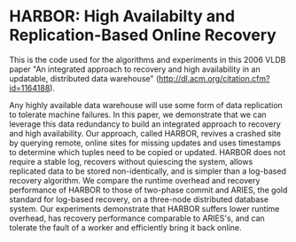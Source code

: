 HARBOR: High Availabilty and Replication-Based Online Recovery
======

This is the code used for the algorithms and experiments in this 2006 VLDB paper "An integrated approach to recovery and high availability in an updatable, distributed data warehouse" (http://dl.acm.org/citation.cfm?id=1164188).

Any highly available data warehouse will use some form of data replication to tolerate machine failures. In this paper, we demonstrate that we can leverage this data redundancy to build an integrated approach to recovery and high availability. Our approach, called HARBOR, revives a crashed site by querying remote, online sites for missing updates and uses timestamps to determine which tuples need to be copied or updated. HARBOR does not require a stable log, recovers without quiescing the system, allows replicated data to be stored non-identically, and is simpler than a log-based recovery algorithm. We compare the runtime overhead and recovery performance of HARBOR to those of two-phase commit and ARIES, the gold standard for log-based recovery, on a three-node distributed database system. Our experiments demonstrate that HARBOR suffers lower runtime overhead, has recovery performance comparable to ARIES's, and can tolerate the fault of a worker and efficiently bring it back online.

